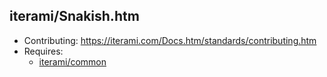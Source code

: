 iterami/Snakish.htm
-------------------

* Contributing: https://iterami.com/Docs.htm/standards/contributing.htm
* Requires:
  * [iterami/common](https://github.com/iterami/common)

